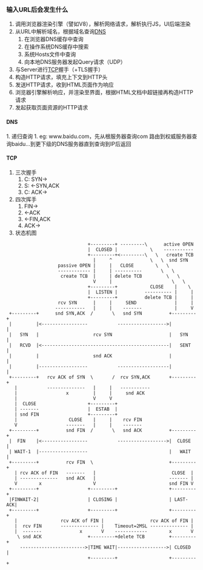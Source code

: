 

### 输入URL后会发生什么
1. 调用浏览器渲染引擎（譬如V8），解析网络请求，解析执行JS，UI后端渲染
2. 从URL中解析域名，根据域名查询[DNS](#dns)
    1. 在浏览器DNS缓存中查询
    2. 在操作系统DNS缓存中搜索
    3. 系统Hosts文件中查询
    4. 向本地DNS服务器发起Query请求（UDP）    
3. 与Server进行[TCP](#tcp)握手（+TLS握手）
4. 构造HTTP请求，填充上下文到HTTP头
5. 发送HTTP请求，收到HTML页面作为响应
6. 浏览器引擎解析响应，并渲染至界面，根据HTML文档中超链接再构造HTTP请求
7. 发起获取页面资源的HTTP请求



<h4 id="dns">DNS</h4>
1. 递归查询
	1. eg: www.baidu.com，先从根服务器查询com 路由到权威服务器查询baidu...到更下级的DNS服务器直到查询到IP后返回

<h4 id="tcp">TCP</h4>

1. 三次握手
   1. C: SYN->
   2. S: <-SYN,ACK
   3. C: ACK->
2. 四次挥手
	1. FIN->
	2. <-ACK
	3. <-FIN,ACK
	4. ACK->
3. 状态机图
```
                              +---------+ ---------\      active OPEN
                              |  CLOSED |            \    -----------
                              +---------+<---------\   \   create TCB
                                |     ^              \   \  snd SYN
                   passive OPEN |     |   CLOSE        \   \
                   ------------ |     | ----------       \   \
                    create TCB  |     | delete TCB         \   \
                                V     |                      \   \
                              +---------+            CLOSE    |    \
                              |  LISTEN |          ---------- |     |
                              +---------+          delete TCB |     |
                   rcv SYN      |     |     SEND              |     |
                  -----------   |     |    -------            |     V
 +---------+      snd SYN,ACK  /       \   snd SYN          +---------+
 |         |<-----------------           ------------------>|         |
 |   SYN   |                    rcv SYN                     |   SYN   |
 |   RCVD  |<-----------------------------------------------|   SENT  |
 |         |                    snd ACK                     |         |
 |         |------------------           -------------------|         |
 +---------+   rcv ACK of SYN  \       /  rcv SYN,ACK       +---------+
   |           --------------   |     |   -----------
   |                  x         |     |     snd ACK
   |                            V     V
   |  CLOSE                   +---------+
   | -------                  |  ESTAB  |
   | snd FIN                  +---------+
   |                   CLOSE    |     |    rcv FIN
   V                  -------   |     |    -------
 +---------+          snd FIN  /       \   snd ACK          +---------+
 |  FIN    |<-----------------           ------------------>|  CLOSE  |
 | WAIT-1  |------------------                              |   WAIT  |
 +---------+          rcv FIN  \                            +---------+
   | rcv ACK of FIN   -------   |                            CLOSE  |
   | --------------   snd ACK   |                           ------- |
   V        x                   V                           snd FIN V
 +---------+                  +---------+                   +---------+
 |FINWAIT-2|                  | CLOSING |                   | LAST-ACK|
 +---------+                  +---------+                   +---------+
   |                rcv ACK of FIN |                 rcv ACK of FIN |
   |  rcv FIN       -------------- |    Timeout=2MSL -------------- |
   |  -------              x       V    ------------        x       V
    \ snd ACK                 +---------+delete TCB         +---------+
     ------------------------>|TIME WAIT|------------------>| CLOSED  |
                              +---------+                   +---------+
```
